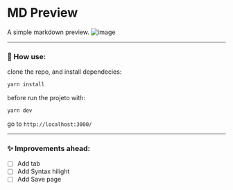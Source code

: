 # MD Preview

A simple markdown preview. 
![image](https://user-images.githubusercontent.com/12598468/190874400-dd696624-4aaa-4f31-b65b-a7d1c840cf05.png)

___________________
### :electric_plug: How use:
clone the repo, and install dependecies:

```sh
yarn install
```

before run the projeto with: 

```sh
yarn dev
```
go to `http://localhost:3000/`
___________________
### ✨ Improvements ahead:

- [ ] Add tab
- [ ] Add Syntax hilight
- [ ] Add Save page
